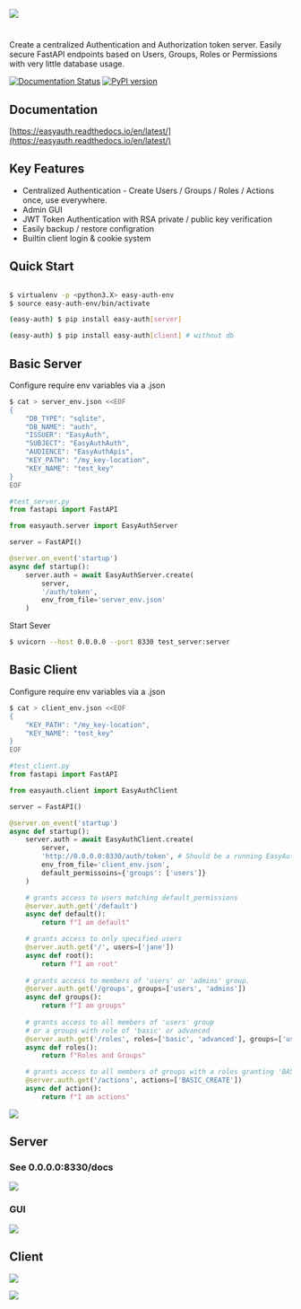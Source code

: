 ![](./images/logo_t.png)
<br>
#
Create a centralized Authentication and Authorization token server. Easily secure FastAPI endpoints based on Users, Groups, Roles or Permissions with very little database usage.

[![Documentation Status](https://readthedocs.org/projects/easyauth/badge/?version=latest)](https://easyauth.readthedocs.io/en/latest/?badge=latest) [![PyPI version](https://badge.fury.io/py/easy-auth.svg)](https://pypi.org/project/easy-auth/)

<h2>Documentation</h1> 

[https://easyauth.readthedocs.io/en/latest/](https://easyauth.readthedocs.io/en/latest/)

## Key Features
- Centralized Authentication - Create Users / Groups / Roles / Actions once, use everywhere. 
- Admin GUI 
- JWT Token Authentication with RSA private / public key verification
- Easily backup / restore configration
- Builtin client login & cookie system

## Quick Start
```bash

$ virtualenv -p <python3.X> easy-auth-env
$ source easy-auth-env/bin/activate

(easy-auth) $ pip install easy-auth[server] 

(easy-auth) $ pip install easy-auth[client] # without db 

```
##  Basic Server

Configure require env variables via a .json
```Bash
$ cat > server_env.json <<EOF
{
    "DB_TYPE": "sqlite",
    "DB_NAME": "auth",
    "ISSUER": "EasyAuth",
    "SUBJECT": "EasyAuthAuth",
    "AUDIENCE": "EasyAuthApis",
    "KEY_PATH": "/my_key-location",
    "KEY_NAME": "test_key"
}
EOF
```

```python
#test_server.py
from fastapi import FastAPI

from easyauth.server import EasyAuthServer

server = FastAPI()

@server.on_event('startup')
async def startup():
    server.auth = await EasyAuthServer.create(
        server, 
        '/auth/token',
        env_from_file='server_env.json'
    )

```
Start Sever
```bash
$ uvicorn --host 0.0.0.0 --port 8330 test_server:server
```

## Basic Client

Configure require env variables via a .json
```Bash
$ cat > client_env.json <<EOF
{
    "KEY_PATH": "/my_key-location",
    "KEY_NAME": "test_key"
}
EOF
```

```python
#test_client.py
from fastapi import FastAPI

from easyauth.client import EasyAuthClient

server = FastAPI()

@server.on_event('startup')
async def startup():
    server.auth = await EasyAuthClient.create(
        server, 
        'http://0.0.0.0:8330/auth/token', # Should be a running EasyAuthServer 
        env_from_file='client_env.json',
        default_permissoins={'groups': ['users']}
    )

    # grants access to users matching default_permissions
    @server.auth.get('/default')
    async def default():
        return f"I am default"

    # grants access to only specified users
    @server.auth.get('/', users=['jane'])
    async def root():
        return f"I am root"
    
    # grants access to members of 'users' or 'admins' group.
    @server.auth.get('/groups', groups=['users', 'admins'])
    async def groups():
        return f"I am groups"
    
    # grants access to all members of 'users' group 
    # or a groups with role of 'basic' or advanced
    @server.auth.get('/roles', roles=['basic', 'advanced'], groups=['users'])
    async def roles():
        return f"Roles and Groups"

    # grants access to all members of groups with a roles granting 'BASIC_CREATE'
    @server.auth.get('/actions', actions=['BASIC_CREATE'])
    async def action():
        return f"I am actions"
```
![](docs/images/login.png)


## Server 
<h3>See 0.0.0.0:8330/docs </h3>

![](docs/images/api.png)

### GUI
![](images/EasyAuthGUI.png)

## Client

![](images/client.png)

![](images/OAuth.png)

